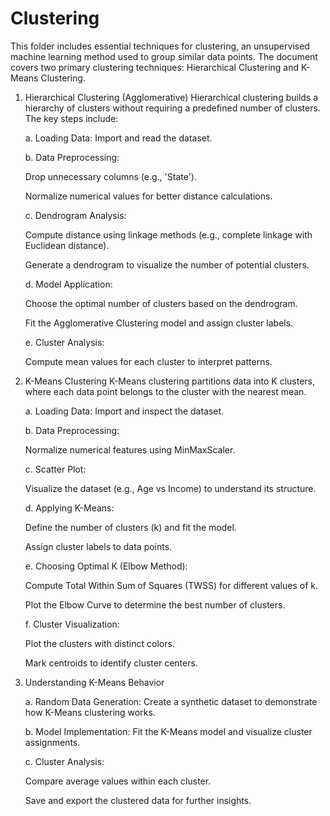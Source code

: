 # Clustering

This folder includes essential techniques for clustering, an unsupervised machine learning method used to group similar data points. The document covers two primary clustering techniques: Hierarchical Clustering and K-Means Clustering.

1. Hierarchical Clustering (Agglomerative)
Hierarchical clustering builds a hierarchy of clusters without requiring a predefined number of clusters. The key steps include:

   a. Loading Data: Import and read the dataset.
   
   b. Data Preprocessing:
   
      Drop unnecessary columns (e.g., 'State').
   
      Normalize numerical values for better distance calculations.
   
   c. Dendrogram Analysis:
   
      Compute distance using linkage methods (e.g., complete linkage with Euclidean distance).
   
      Generate a dendrogram to visualize the number of potential clusters.
   
   d. Model Application:
   
      Choose the optimal number of clusters based on the dendrogram.
   
      Fit the Agglomerative Clustering model and assign cluster labels.
   
   e. Cluster Analysis:
   
      Compute mean values for each cluster to interpret patterns.


2. K-Means Clustering
K-Means clustering partitions data into K clusters, where each data point belongs to the cluster with the nearest mean.

   a. Loading Data: Import and inspect the dataset.
   
   b. Data Preprocessing:
   
      Normalize numerical features using MinMaxScaler.
   
   c. Scatter Plot:
   
      Visualize the dataset (e.g., Age vs Income) to understand its structure.
   
   d. Applying K-Means:
   
      Define the number of clusters (k) and fit the model.
   
      Assign cluster labels to data points.
   
   e. Choosing Optimal K (Elbow Method):
   
      Compute Total Within Sum of Squares (TWSS) for different values of k.
   
      Plot the Elbow Curve to determine the best number of clusters.
   
   f. Cluster Visualization:
   
      Plot the clusters with distinct colors.
   
      Mark centroids to identify cluster centers.

3. Understanding K-Means Behavior
   
   a. Random Data Generation: Create a synthetic dataset to demonstrate how K-Means clustering works.
   
   b. Model Implementation: Fit the K-Means model and visualize cluster assignments.
   
   c. Cluster Analysis:
   
      Compare average values within each cluster.
   
      Save and export the clustered data for further insights.
